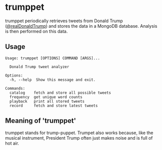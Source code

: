 # trumppet
trumppet periodically retrieves tweets from Donald Trump 
([@realDonaldTrump](https://twitter.com/realDonaldTrump)) and stores the data in
a MongoDB database. Analysis is then performed on this data.

## Usage
```
Usage: trumppet [OPTIONS] COMMAND [ARGS]...

  Donald Trump tweet analyzer

Options:
  -h, --help  Show this message and exit.

Commands:
  catalog    fetch and store all possible tweets
  frequency  get unique word counts
  playback   print all stored tweets
  record     fetch and store latest tweets
```

## Meaning of 'trumppet'
trumppet stands for trump-puppet. Trumpet also works because, like the musical
instrument, President Trump often just makes noise and is full of hot air.
